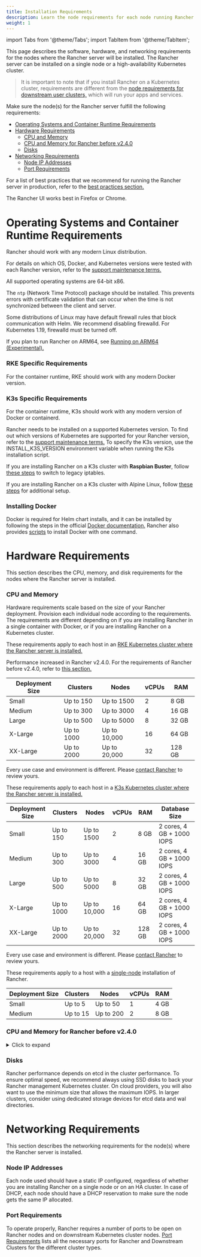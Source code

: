 ```yaml
---
title: Installation Requirements
description: Learn the node requirements for each node running Rancher server when you’re configuring  Rancher to run either in a Docker or Kubernetes setup
weight: 1
---
```


import Tabs from '@theme/Tabs';
import TabItem from '@theme/TabItem';

This page describes the software, hardware, and networking requirements for the nodes where the Rancher server will be installed. The Rancher server can be installed on a single node or a high-availability Kubernetes cluster.

> It is important to note that if you install Rancher on a Kubernetes cluster, requirements are different from the [node requirements for downstream user clusters,](../how-to-guides/new-user-guides/kubernetes-clusters-in-rancher-setup/node-requirements-for-rancher-managed-clusters.md) which will run your apps and services.

Make sure the node(s) for the Rancher server fulfill the following requirements:

- [Operating Systems and Container Runtime Requirements](#operating-systems-and-container-runtime-requirements)
- [Hardware Requirements](#hardware-requirements)
  - [CPU and Memory](#cpu-and-memory)
  - [CPU and Memory for Rancher before v2.4.0](#cpu-and-memory-for-rancher-before-v2-4-0)
  - [Disks](#disks)
- [Networking Requirements](#networking-requirements)
  - [Node IP Addresses](#node-ip-addresses)
  - [Port Requirements](#port-requirements)

For a list of best practices that we recommend for running the Rancher server in production, refer to the [best practices section.](../reference-guides/best-practices/deployment-types.md)

The Rancher UI works best in Firefox or Chrome.

# Operating Systems and Container Runtime Requirements

Rancher should work with any modern Linux distribution.

For details on which OS, Docker, and Kubernetes versions were tested with each Rancher version, refer to the [support maintenance terms.](https://rancher.com/support-maintenance-terms/)

All supported operating systems are 64-bit x86.

The `ntp` (Network Time Protocol) package should be installed. This prevents errors with certificate validation that can occur when the time is not synchronized between the client and server.

Some distributions of Linux may have default firewall rules that block communication with Helm. We recommend disabling firewalld. For Kubernetes 1.19, firewalld must be turned off.

If you plan to run Rancher on ARM64, see [Running on ARM64 (Experimental).](../getting-started/installation-and-upgrade/advanced-options/enable-experimental-features/rancher-on-arm64.md)

### RKE Specific Requirements

For the container runtime, RKE should work with any modern Docker version.

### K3s Specific Requirements

For the container runtime, K3s should work with any modern version of Docker or containerd.

Rancher needs to be installed on a supported Kubernetes version. To find out which versions of Kubernetes are supported for your Rancher version, refer to the [support maintenance terms.](https://rancher.com/support-maintenance-terms/) To specify the K3s version, use the INSTALL_K3S_VERSION environment variable when running the K3s installation script.

If you are installing Rancher on a K3s cluster with **Raspbian Buster**, follow [these steps](https://rancher.com/docs/k3s/latest/en/advanced/#enabling-legacy-iptables-on-raspbian-buster) to switch to legacy iptables.

If you are installing Rancher on a K3s cluster with Alpine Linux, follow [these steps](https://rancher.com/docs/k3s/latest/en/advanced/#additional-preparation-for-alpine-linux-setup) for additional setup.


### Installing Docker

Docker is required for Helm chart installs, and it can be installed by following the steps in the official [Docker documentation.](https://docs.docker.com/) Rancher also provides [scripts](../getting-started/installation-and-upgrade/installation-requirements/install-docker.md) to install Docker with one command.
# Hardware Requirements

This section describes the CPU, memory, and disk requirements for the nodes where the Rancher server is installed.

### CPU and Memory

Hardware requirements scale based on the size of your Rancher deployment. Provision each individual node according to the requirements. The requirements are different depending on if you are installing Rancher in a single container with Docker, or if you are installing Rancher on a Kubernetes cluster.

<Tabs>
<TabItem value="RKE">

These requirements apply to each host in an [RKE Kubernetes cluster where the Rancher server is installed.](install-upgrade-on-a-kubernetes-cluster.md)

Performance increased in Rancher v2.4.0. For the requirements of Rancher before v2.4.0, refer to [this section.](#cpu-and-memory-for-rancher-before-v2-4-0)

| Deployment Size | Clusters   | Nodes        | vCPUs  | RAM     |
| --------------- | ---------- | ------------ | -------| ------- |
| Small           | Up to 150  | Up to 1500   | 2      | 8 GB    |
| Medium          | Up to 300  | Up to 3000   | 4      | 16 GB   |
| Large           | Up to 500  | Up to 5000   | 8      | 32 GB   |
| X-Large         | Up to 1000 | Up to 10,000 | 16     | 64 GB   |
| XX-Large        | Up to 2000 | Up to 20,000 | 32     | 128 GB  |

Every use case and environment is different. Please [contact Rancher](https://rancher.com/contact/) to review yours.


</TabItem>
<TabItem value="K3s">

These requirements apply to each host in a [K3s Kubernetes cluster where the Rancher server is installed.](install-upgrade-on-a-kubernetes-cluster.md)

| Deployment Size | Clusters   | Nodes        | vCPUs  | RAM      | Database Size             |
| --------------- | ---------- | ------------ | -------| ---------| ------------------------- |
| Small           | Up to 150  | Up to 1500   | 2      | 8 GB     | 2 cores, 4 GB + 1000 IOPS |
| Medium          | Up to 300  | Up to 3000   | 4      | 16 GB    | 2 cores, 4 GB + 1000 IOPS |
| Large           | Up to 500  | Up to 5000   | 8      | 32 GB    | 2 cores, 4 GB + 1000 IOPS |
| X-Large         | Up to 1000 | Up to 10,000 | 16     | 64 GB    | 2 cores, 4 GB + 1000 IOPS |
| XX-Large        | Up to 2000 | Up to 20,000 | 32     | 128 GB   | 2 cores, 4 GB + 1000 IOPS |

Every use case and environment is different. Please [contact Rancher](https://rancher.com/contact/) to review yours.


</TabItem>
<TabItem value="Docker">

These requirements apply to a host with a [single-node](rancher-on-a-single-node-with-docker.md) installation of Rancher.

| Deployment Size | Clusters | Nodes     | vCPUs | RAM  |
| --------------- | -------- | --------- | ----- | ---- |
| Small           | Up to 5  | Up to 50  | 1     | 4 GB |
| Medium          | Up to 15 | Up to 200 | 2     | 8 GB |


</TabItem>
</Tabs>

### CPU and Memory for Rancher before v2.4.0

<details>
  <summary>Click to expand</summary>

These requirements apply to installing Rancher on an RKE Kubernetes cluster before Rancher v2.4.0:

| Deployment Size | Clusters  | Nodes      | vCPUs                                           | RAM                                             |
| --------------- | --------- | ---------- | ----------------------------------------------- | ----------------------------------------------- |
| Small           | Up to 5   | Up to 50   | 2                                               | 8 GB                                            |
| Medium          | Up to 15  | Up to 200  | 4                                               | 16 GB                                           |
| Large           | Up to 50  | Up to 500  | 8                                               | 32 GB                                           |
| X-Large         | Up to 100 | Up to 1000 | 32                                              | 128 GB                                          |
| XX-Large        | 100+      | 1000+      | [Contact Rancher](https://rancher.com/contact/) | [Contact Rancher](https://rancher.com/contact/) |
</details>

### Disks

Rancher performance depends on etcd in the cluster performance. To ensure optimal speed, we recommend always using SSD disks to back your Rancher management Kubernetes cluster. On cloud providers, you will also want to use the minimum size that allows the maximum IOPS. In larger clusters, consider using dedicated storage devices for etcd data and wal directories.

# Networking Requirements

This section describes the networking requirements for the node(s) where the Rancher server is installed.

### Node IP Addresses

Each node used should have a static IP configured, regardless of whether you are installing Rancher on a single node or on an HA cluster. In case of DHCP, each node should have a DHCP reservation to make sure the node gets the same IP allocated.

### Port Requirements

To operate properly, Rancher requires a number of ports to be open on Rancher nodes and on downstream Kubernetes cluster nodes. [Port Requirements](../getting-started/installation-and-upgrade/installation-requirements/port-requirements.md) lists all the necessary ports for Rancher and Downstream Clusters for the different cluster types.